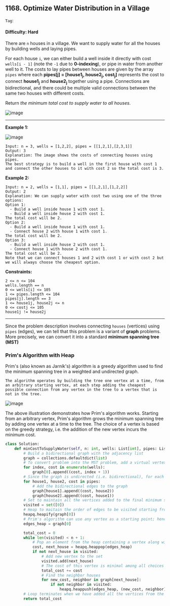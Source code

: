 ## 1168. Optimize Water Distribution in a Village

```Tag```: 

#### Difficulty: Hard

There are ```n``` houses in a village. We want to supply water for all the houses by building wells and laying pipes.

For each house ```i```, we can either build a well inside it directly with cost ```wells[i - 1]``` (note the ```-1``` due to __0-indexing__), or pipe in water from another well to it. The costs to lay pipes between houses are given by the array ```pipes``` where each __pipes[j] = [house1<sub>j</sub>, house2<sub>j</sub>, cost<sub>j</sub>]__ represents the cost to connect __house1<sub>j</sub>__ and __house2<sub>j</sub>__ together using a pipe. Connections are bidirectional, and there could be multiple valid connections between the same two houses with different costs.

Return _the minimum total cost to supply water to all houses_.

![image](https://user-images.githubusercontent.com/35042430/211473285-880e1841-a37c-4120-8c83-f8039ee0b38c.png)

---

__Example 1:__

![image](https://assets.leetcode.com/uploads/2019/05/22/1359_ex1.png)
```
Input: n = 3, wells = [1,2,2], pipes = [[1,2,1],[2,3,1]]
Output: 3
Explanation: The image shows the costs of connecting houses using pipes.
The best strategy is to build a well in the first house with cost 1 and connect the other houses to it with cost 2 so the total cost is 3.
```

__Example 2:__
```
Input: n = 2, wells = [1,1], pipes = [[1,2,1],[1,2,2]]
Output: 2
Explanation: We can supply water with cost two using one of the three options:
Option 1:
  - Build a well inside house 1 with cost 1.
  - Build a well inside house 2 with cost 1.
The total cost will be 2.
Option 2:
  - Build a well inside house 1 with cost 1.
  - Connect house 2 with house 1 with cost 1.
The total cost will be 2.
Option 3:
  - Build a well inside house 2 with cost 1.
  - Connect house 1 with house 2 with cost 1.
The total cost will be 2.
Note that we can connect houses 1 and 2 with cost 1 or with cost 2 but we will always choose the cheapest option. 
```

__Constraints:__
```
2 <= n <= 104
wells.length == n
0 <= wells[i] <= 105
1 <= pipes.length <= 104
pipes[j].length == 3
1 <= house1j, house2j <= n
0 <= costj <= 105
house1j != house2j
```

---

Since the problem description involves connecting ```houses``` (vertices) using ```pipes``` (edges), we can tell that this problem is a variant of __graph__ problems. More precisely, we can convert it into a standard __minimum spanning tree (MST)__

### Prim's Algorithm with Heap

Prim's (also known as Jarník's) algorithm is a greedy algorithm used to find the minimum spanning tree in a weighted and undirected graph.

    The algorithm operates by building the tree one vertex at a time, from an arbitrary starting vertex, at each step adding the cheapest possible connection from any vertex in the tree to a vertex that is not in the tree.

![image](https://leetcode.com/problems/optimize-water-distribution-in-a-village/solutions/1301513/Figures/1168/PrimAlgDemo.gif)

The above illustration demonstrates how Prim's algorithm works. Starting from an arbitrary vertex, Prim's algorithm grows the minimum spanning tree by adding one vertex at a time to the tree. The choice of a vertex is based on the greedy strategy, i.e. the addition of the new vertex incurs the minimum cost.

```Python
class Solution:
    def minCostToSupplyWater(self, n: int, wells: List[int], pipes: List[List[int]]) -> int:
        # Build a bidirectional graph with the adjacency list
        graph = collections.defaultdict(list)
        # To convert problem into the MST problem, add a virtual vertex (index it as 0) together with the additional n edges to each house
        for index, cost in enumerate(wells):
            graph[0].append((cost, index + 1))
        # Since the graph is undirected (i.e. bidirectional), for each pipe,add two entries in the adjacency list, with each end of the pipe as a starting vertex
        for house1, house2, cost in pipes:
            # Add the bidirectional edges to the graph
            graph[house1].append((cost, house2))
            graph[house2].append((cost, house1))
        # Set to maintain all the vertices added to the final minimum spanning tree, during the construction of the tree
        visited = set([0])
        # Heap to maitain the order of edges to be visited starting from the edges originated from the vertex 0
        heapq.heapify(graph[0])
        # Prim's algorithm can use any vertex as a starting point; hence, start from the newly-added virtual vertex
        edges_heap = graph[0]

        total_cost = 0
        while len(visited) < n + 1:
            # Pop an element from the heap containing a vertex along with the cost that is associated with the edge that connecting the vertex to the tree
            cost, next_house = heapq.heappop(edges_heap)
            if not next_house in visited:
                # Add new vertex to the set
                visited.add(next_house)
                # The cost of this vertex is minimal among all choices because it was popped from the heap
                total_cost += cost
                # Find the neighbor houses
                for new_cost, neighbor in graph[next_house]:
                    if not neighbor in visited:
                        heapq.heappush(edges_heap, (new_cost, neighbor))
        # Loop terminates when we have added all the vertices from the graph into the MST
        return total_cost
```
